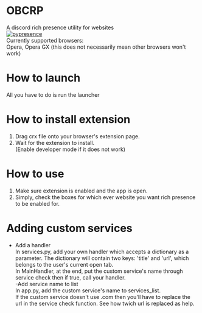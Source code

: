 
# OBCRP
A discord rich presence utility for websites<br/>
[![pypresence](https://img.shields.io/badge/using-pypresence-00bb88.svg?style=for-the-badge&logo=discord&logoWidth=20)](https://github.com/qwertyquerty/pypresence)
<br/>
Currently supported browsers:<br/>
Opera, Opera GX
(this does not necessarily mean other browsers won't work)

# How to launch <br/>
All you have to do is run the launcher

# How to install extension <br/>
1. Drag crx file onto your browser's extension page.<br/>
2. Wait for the extension to install.<br/>
(Enable developer mode if it does not work)<br/>

# How to use
1. Make sure extension is enabled and the app is open.<br/>
2. Simply, check the boxes for which ever website you want rich presence to be enabled for.

# Adding custom services
- Add a handler<br/>
In services.py, add your own handler which accepts a dictionary as a parameter. The dictionary will contain two keys: 'title' and 'url', which belongs to the user's current open tab.<br/>
In MainHandler, at the end, put the custom service's name through service check then if true, call your handler.<br/>
-Add service name to list<br/>
In app.py, add the custom service's name to services_list.<br/>
If the custom service doesn't use .com then you'll have to replace the url in the service check function. See how twich url is replaced as help.